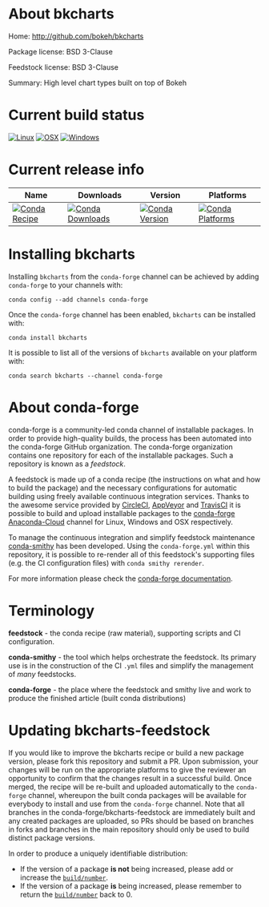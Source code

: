 About bkcharts
==============

Home: http://github.com/bokeh/bkcharts

Package license: BSD 3-Clause

Feedstock license: BSD 3-Clause

Summary: High level chart types built on top of Bokeh



Current build status
====================

[![Linux](https://img.shields.io/circleci/project/github/conda-forge/bkcharts-feedstock/master.svg?label=Linux)](https://circleci.com/gh/conda-forge/bkcharts-feedstock)
[![OSX](https://img.shields.io/travis/conda-forge/bkcharts-feedstock/master.svg?label=macOS)](https://travis-ci.org/conda-forge/bkcharts-feedstock)
[![Windows](https://img.shields.io/appveyor/ci/conda-forge/bkcharts-feedstock/master.svg?label=Windows)](https://ci.appveyor.com/project/conda-forge/bkcharts-feedstock/branch/master)

Current release info
====================

| Name | Downloads | Version | Platforms |
| --- | --- | --- | --- |
| [![Conda Recipe](https://img.shields.io/badge/recipe-bkcharts-green.svg)](https://anaconda.org/conda-forge/bkcharts) | [![Conda Downloads](https://img.shields.io/conda/dn/conda-forge/bkcharts.svg)](https://anaconda.org/conda-forge/bkcharts) | [![Conda Version](https://img.shields.io/conda/vn/conda-forge/bkcharts.svg)](https://anaconda.org/conda-forge/bkcharts) | [![Conda Platforms](https://img.shields.io/conda/pn/conda-forge/bkcharts.svg)](https://anaconda.org/conda-forge/bkcharts) |

Installing bkcharts
===================

Installing `bkcharts` from the `conda-forge` channel can be achieved by adding `conda-forge` to your channels with:

```
conda config --add channels conda-forge
```

Once the `conda-forge` channel has been enabled, `bkcharts` can be installed with:

```
conda install bkcharts
```

It is possible to list all of the versions of `bkcharts` available on your platform with:

```
conda search bkcharts --channel conda-forge
```


About conda-forge
=================

conda-forge is a community-led conda channel of installable packages.
In order to provide high-quality builds, the process has been automated into the
conda-forge GitHub organization. The conda-forge organization contains one repository
for each of the installable packages. Such a repository is known as a *feedstock*.

A feedstock is made up of a conda recipe (the instructions on what and how to build
the package) and the necessary configurations for automatic building using freely
available continuous integration services. Thanks to the awesome service provided by
[CircleCI](https://circleci.com/), [AppVeyor](https://www.appveyor.com/)
and [TravisCI](https://travis-ci.org/) it is possible to build and upload installable
packages to the [conda-forge](https://anaconda.org/conda-forge)
[Anaconda-Cloud](https://anaconda.org/) channel for Linux, Windows and OSX respectively.

To manage the continuous integration and simplify feedstock maintenance
[conda-smithy](https://github.com/conda-forge/conda-smithy) has been developed.
Using the ``conda-forge.yml`` within this repository, it is possible to re-render all of
this feedstock's supporting files (e.g. the CI configuration files) with ``conda smithy rerender``.

For more information please check the [conda-forge documentation](https://conda-forge.org/docs/).

Terminology
===========

**feedstock** - the conda recipe (raw material), supporting scripts and CI configuration.

**conda-smithy** - the tool which helps orchestrate the feedstock.
                   Its primary use is in the construction of the CI ``.yml`` files
                   and simplify the management of *many* feedstocks.

**conda-forge** - the place where the feedstock and smithy live and work to
                  produce the finished article (built conda distributions)


Updating bkcharts-feedstock
===========================

If you would like to improve the bkcharts recipe or build a new
package version, please fork this repository and submit a PR. Upon submission,
your changes will be run on the appropriate platforms to give the reviewer an
opportunity to confirm that the changes result in a successful build. Once
merged, the recipe will be re-built and uploaded automatically to the
`conda-forge` channel, whereupon the built conda packages will be available for
everybody to install and use from the `conda-forge` channel.
Note that all branches in the conda-forge/bkcharts-feedstock are
immediately built and any created packages are uploaded, so PRs should be based
on branches in forks and branches in the main repository should only be used to
build distinct package versions.

In order to produce a uniquely identifiable distribution:
 * If the version of a package **is not** being increased, please add or increase
   the [``build/number``](https://conda.io/docs/user-guide/tasks/build-packages/define-metadata.html#build-number-and-string).
 * If the version of a package **is** being increased, please remember to return
   the [``build/number``](https://conda.io/docs/user-guide/tasks/build-packages/define-metadata.html#build-number-and-string)
   back to 0.
